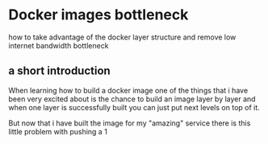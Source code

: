 # Docker images bottleneck

how to take advantage of the docker layer structure and remove low internet bandwidth bottleneck

## a short introduction

When learning how to build a docker image one of the things that i have been very excited about is the chance to build an image layer by layer and when one layer is successfully built you can just put next levels on top of it. 

But now that i have built the image for my "amazing" service there is this little problem with pushing a 1 
